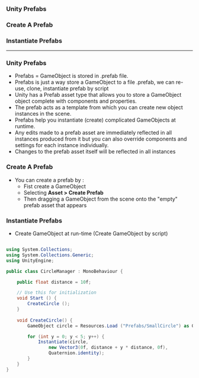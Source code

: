 
### Unity Prefabs
### Create A Prefab
### Instantiate Prefabs
---------------------------------------

### Unity Prefabs

* Prefabs = GameObject is stored in .prefab file.
* Prefabs is just a way store a GameObject to a file .prefab, we can re-use, clone, instantiate prefab by script
* Unity has a Prefab asset type that allows you to store a GameObject object complete with components and properties. 
* The prefab acts as a template from which you can create new object instances in the scene. 
* Prefabs help you instantiate (create) complicated GameObjects at runtime.
* Any edits made to a prefab asset are immediately reflected in all instances produced from it but you can also override components and settings for each instance individually.
* Changes to the prefab asset itself will be reflected in all instances 

### Create A Prefab
* You can create a prefab by :
  * Fist create a GameObject
  * Selecting **Asset > Create Prefab**
  * Then dragging a GameObject from the scene onto the "empty" prefab asset that appears

### Instantiate Prefabs

* Create GameObject at run-time (Create GameObject by script)

```c#

using System.Collections;
using System.Collections.Generic;
using UnityEngine;

public class CircleManager : MonoBehaviour {

	public float distance = 10f;

	// Use this for initialization
	void Start () {
		CreateCircle ();
	}
  
	void CreateCircle() {
		GameObject circle = Resources.Load ("Prefabs/SmallCircle") as GameObject;

		for (int y = 0; y < 5; y++) {
		    Instantiate(circle, 
		    	new Vector3(0f, distance + y * distance, 0f), 
		    	Quaternion.identity);
		}
	}
}

```

